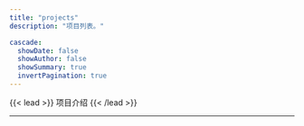 ```yaml
---
title: "projects"
description: "项目列表。"

cascade:
  showDate: false
  showAuthor: false
  showSummary: true
  invertPagination: true
---
```


{{< lead >}}
项目介绍
{{< /lead >}}

---
